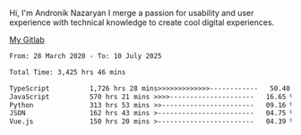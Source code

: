 Hi, I'm Andronik Nazaryan
I merge a passion for usability and user experience with technical knowledge to create cool digital experiences.

[My Gitlab](https://gitlab.com/anridev24)

<!--START_SECTION:waka-->

```txt
From: 28 March 2020 - To: 10 July 2025

Total Time: 3,425 hrs 46 mins

TypeScript          1,726 hrs 28 mins>>>>>>>>>>>>>------------   50.40 %
JavaScript          570 hrs 21 mins >>>>---------------------   16.65 %
Python              313 hrs 53 mins >>-----------------------   09.16 %
JSON                162 hrs 43 mins >------------------------   04.75 %
Vue.js              150 hrs 20 mins >------------------------   04.39 %
```

<!--END_SECTION:waka-->
